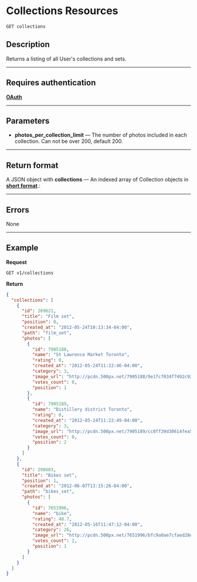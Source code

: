 # Collections Resources

    GET collections

## Description
Returns a listing of all User's collections and sets.

***

## Requires authentication
 **[OAuth][]**

***

## Parameters

- **photos_per_collection_limit** — The number of photos included in each collection. Can not be over 200, default 200.

***

## Return format
A JSON object with **collections** — An indexed array of Collection objects in **[short format][]**.:

***

## Errors
None

***

## Example
**Request**

    GET v1/collections

**Return**
``` json
{
  "collections": [
    {
      "id": 289621,
      "title": "Film set",
      "position": 0,
      "created_at": "2012-05-24T10:13:34-04:00",
      "path": "film_set",
      "photos": [
        {
          "id": 7905188,
          "name": "St Lawrence Market Toronto",
          "rating": 0,
          "created_at": "2012-05-24T11:22:46-04:00",
          "category": 3,
          "image_url": "http://pcdn.500px.net/7905188/9e1fcf034f7492c92d0f98e504d80c0b80e15990/4.jpg",
          "votes_count": 0,
          "position": 1
        },
        {
          "id": 7905189,
          "name": "Distillery district Toronto",
          "rating": 0,
          "created_at": "2012-05-24T11:22:49-04:00",
          "category": 3,
          "image_url": "http://pcdn.500px.net/7905189/cc0ff39d30614fea56f2583ec796460d6a05d69c/4.jpg",
          "votes_count": 0,
          "position": 2
        }
      ]
    },
    {
      "id": 298603,
      "title": "Bikes set",
      "position": 1,
      "created_at": "2012-06-07T13:15:26-04:00",
      "path": "bikes_set",
      "photos": [
        {
          "id": 7651996,
          "name": "bike",
          "rating": 48.7,
          "created_at": "2012-05-16T11:47:12-04:00",
          "category": 26,
          "image_url": "http://pcdn.500px.net/7651996/bfc9a0ae7cfaed28ebc947c2d4cd79e60a04934d/4.jpg",
          "votes_count": 2,
          "position": 1
        }
      ]
    }
  ]
}
```

[OAuth]: https://github.com/500px/api-documentation/tree/master/authentication
[short format]: https://github.com/500px/api-documentation/blob/master/basics/formats_and_terms.md#short-format-1
